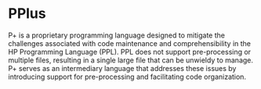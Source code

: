 # PPlus
 P+ is a proprietary programming language designed to mitigate the challenges associated with code maintenance and comprehensibility in the HP Programming Language (PPL). PPL does not support pre-processing or multiple files, resulting in a single large file that can be unwieldy to manage. P+ serves as an intermediary language that addresses these issues by introducing support for pre-processing and facilitating code organization.
